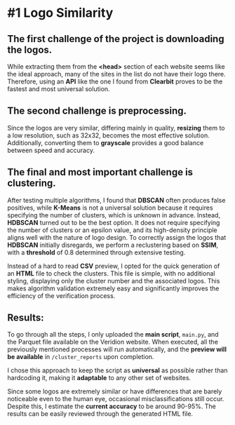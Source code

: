 # #1 Logo Similarity
## The first challenge of the project is downloading the logos. 
While extracting them from the **\<head>** section of each website seems like the ideal approach, many of the sites in the list do not have their logo there. Therefore, using an **API** like the one I found from **Clearbit** proves to be the fastest and most universal solution.

## The second challenge is preprocessing.
Since the logos are very similar, differing mainly in quality, **resizing** them to a low resolution, such as 32x32, becomes the most effective solution. Additionally, converting them to **grayscale** provides a good balance between speed and accuracy.

## The final and most important challenge is clustering.
After testing multiple algorithms, I found that **DBSCAN** often produces false positives, while **K-Means** is not a universal solution because it requires specifying the number of clusters, which is unknown in advance. Instead, **HDBSCAN** turned out to be the best option. It does not require specifying the number of clusters or an epsilon value, and its high-density principle aligns well with the nature of logo design. To correctly assign the logos that **HDBSCAN** initially disregards, we perform a reclustering based on **SSIM**, with a **threshold** of 0.8 determined through extensive testing.

Instead of a hard to read **CSV** preview, I opted for the quick generation of an **HTML** file to check the clusters. This file is simple, with no additional styling, displaying only the cluster number and the associated logos. This makes algorithm validation extremely easy and significantly improves the efficiency of the verification process.

## Results:  

To go through all the steps, I only uploaded the **main script**, `main.py`, and the Parquet file available on the Veridion website. When executed, all the previously mentioned processes will run automatically, and the **preview will be available** in `/cluster_reports` upon completion.  

I chose this approach to keep the script as **universal** as possible rather than hardcoding it, making it **adaptable** to any other set of websites.  

Since some logos are extremely similar or have differences that are barely noticeable even to the human eye, occasional misclassifications still occur. Despite this, I estimate the **current accuracy** to be around 90-95%. The results can be easily reviewed through the generated HTML file.
